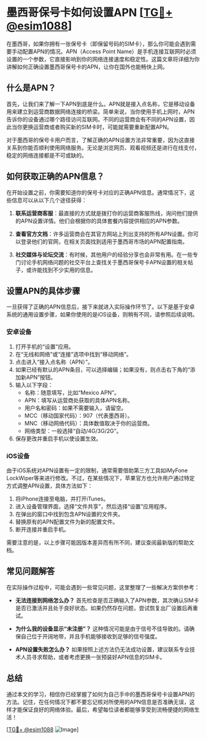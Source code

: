# 墨西哥保号卡如何设置APN [[TG💪+ @esim1088](https://t.me/s/esim1088)]

在墨西哥，如果你拥有一张保号卡（即保留号码的SIM卡），那么你可能会遇到需要手动配置APN的情况。APN（Access Point Name）是手机连接互联网时必须设置的一个参数，它直接影响到你的网络连接速度和稳定性。这篇文章将详细为你讲解如何正确设置墨西哥保号卡的APN，让你在国外也能畅快上网。

## 什么是APN？

首先，让我们来了解一下APN到底是什么。APN就是接入点名称，它是移动设备用来建立到运营商数据网络连接的桥梁。简单来说，当你使用手机上网时，APN告诉你的设备通过哪个路径访问互联网。不同的运营商会有不同的APN设置，因此当你更换运营商或者购买新的SIM卡时，可能就需要重新配置APN。

对于墨西哥的保号卡用户而言，了解正确的APN设置方法非常重要，因为这直接关系到你能否顺利使用网络服务。无论是浏览网页、观看视频还是进行在线支付，稳定的网络连接都是不可或缺的。

## 如何获取正确的APN信息？

在开始设置之前，你需要知道你的保号卡对应的正确APN信息。通常情况下，这些信息可以从以下几个途径获得：

1. **联系运营商客服**：最直接的方式就是拨打你的运营商客服热线，询问他们提供的APN设置详情。他们会根据你的具体套餐内容提供相应的APN参数。
   
2. **查看官方文档**：许多运营商会在其官方网站上列出支持的所有APN设置。你可以登录他们的官网，在相关页面找到适用于墨西哥市场的APN配置指南。

3. **社交媒体与论坛交流**：有时候，其他用户的经验分享也会非常有用。在一些专门讨论手机网络问题的社交平台上查找关于墨西哥保号卡APN设置的相关帖子，或许能找到不少实用的信息。

## 设置APN的具体步骤

一旦获得了正确的APN信息后，接下来就进入实际操作环节了。以下是基于安卓系统的通用设置步骤，如果你使用的是iOS设备，则稍有不同，请参照后续说明。

### 安卓设备

1. 打开手机的“设置”应用。
2. 在“无线和网络”或“连接”选项中找到“移动网络”。
3. 点击进入“接入点名称（APN）”。
4. 如果已经有默认的APN条目，可以选择编辑；如果没有，则点击右下角的“添加新APN”按钮。
5. 输入以下字段：
   - 名称：随意填写，比如“Mexico APN”。
   - APN：填写从运营商处获取的具体APN名称。
   - 用户名和密码：如果不需要输入，请留空。
   - MCC（移动国家代码）：907（代表墨西哥）。
   - MNC（移动网络代码）：具体数值取决于你的运营商。
   - 网络类型：一般选择“自动/4G/3G/2G”。
6. 保存更改并重启手机以使设置生效。

### iOS设备

由于iOS系统对APN设置有一定的限制，通常需要借助第三方工具如iMyFone LockWiper等来进行修改。不过，在某些情况下，苹果官方也允许用户通过特定方式调整APN设置，具体方法如下：

1. 将iPhone连接至电脑，并打开iTunes。
2. 进入设备管理界面，选择“文件共享”，然后选择“设置”应用程序。
3. 在弹出的窗口中找到包含APN设置的文件夹。
4. 替换原有的APN配置文件为新的配置文件。
5. 断开连接并重启手机。

需要注意的是，以上步骤可能因版本差异而有所不同，建议查阅最新版的帮助文档。

## 常见问题解答

在实际操作过程中，可能会遇到一些常见问题，这里整理了一些解决方案供参考：

- **无法连接到网络怎么办？**
  首先检查是否正确输入了APN参数，其次确认SIM卡是否已激活并且处于良好状态。如果仍然存在问题，尝试恢复出厂设置后再重试。

- **为什么我的设备显示“未注册”？**
  这种情况可能是由于信号不佳导致的。请确保自己位于开阔地带，并且手机能够接收到足够的信号强度。

- **APN设置失败怎么办？**
  如果按照上述方法仍无法成功设置，建议联系专业技术人员寻求帮助，或者考虑更换一张预装好APN信息的SIM卡。

## 总结

通过本文的学习，相信你已经掌握了如何为自己手中的墨西哥保号卡设置APN的方法。记住，在任何情况下都不要忘记核对所使用的APN信息是否准确无误，这样才能保证良好的网络体验。最后，希望每位读者都能够享受到流畅便捷的网络生活！ 

[[TG💪+ @esim1088](https://t.me/s/esim1088) ![Image](https://i.postimg.cc/4NQfJmqS/Snipaste-2025-05-13-00-14-12.png)]